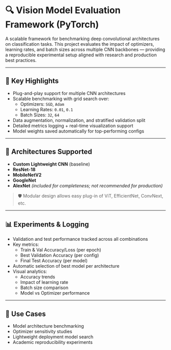# 🔍 Vision Model Evaluation Framework (PyTorch)

A scalable framework for benchmarking deep convolutional architectures on classification tasks. This project evaluates the impact of optimizers, learning rates, and batch sizes across multiple CNN backbones — providing a reproducible experimental setup aligned with research and production best practices.

---

## 🚀 Key Highlights

- Plug-and-play support for multiple CNN architectures
- Scalable benchmarking with grid search over:
  - Optimizers: `SGD`, `Adam`
  - Learning Rates: `0.01`, `0.1`
  - Batch Sizes: `32`, `64`
- Data augmentation, normalization, and stratified validation split
- Detailed metrics logging + real-time visualization support
- Model weights saved automatically for top-performing configs

---

## 🧠 Architectures Supported

- **Custom Lightweight CNN** (baseline)
- **ResNet-18**
- **MobileNetV2**
- **GoogleNet**
- **AlexNet** *(included for completeness; not recommended for production)*

> 🛡️ Modular design allows easy plug-in of ViT, EfficientNet, ConvNext, etc.

---

## 📊 Experiments & Logging

- Validation and test performance tracked across all combinations
- Key metrics:
  - Train & Val Accuracy/Loss (per epoch)
  - Best Validation Accuracy (per config)
  - Final Test Accuracy (per model)
- Automatic selection of best model per architecture
- Visual analytics:
  - Accuracy trends
  - Impact of learning rate
  - Batch size comparison
  - Model vs Optimizer performance

---

## 🔁 Use Cases

- Model architecture benchmarking
- Optimizer sensitivity studies
- Lightweight deployment model search
- Academic reproducibility experiments